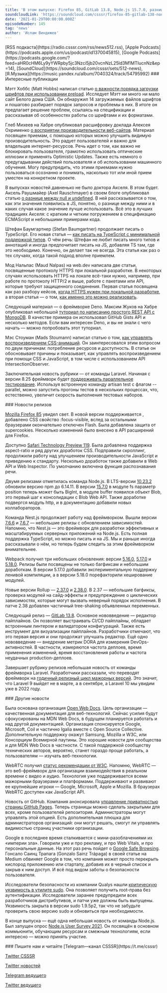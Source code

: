```yaml
---
title: 'В этом выпуске: Firefox 85, GitLab 13.8, Node.js 15.7.0, разница между null и undefined, управление приватностью GitHub Pages и Open Web Docs.'
soundcloudLink: 'https://soundcloud.com/csssr/firefox-85-gitlab-138-nodejs-1570-null-i-undefined-privatnost-github-pages-i-open-web-docs'
date: '2021-01-29T00:00:00.000Z'
episodeNumber: 145
tag: 'news'
author: 'Ислам Виндижев'
---
```


<Note>
  [RSS подкаста](https://radio.csssr.com/rss/news512.rss), [Apple Podcasts](https://podcasts.apple.com/us/podcast/id1370045815), [Google Podcasts](https://podcasts.google.com/?feed=aHR0cHM6Ly9yYWRpby5jc3Nzci5jb20vcnNzL25ld3M1MTIucnNz&ep=14), [SoundCloud](https://soundcloud.com/csssr/sets/512-news), [Я.Музыка](https://music.yandex.ru/album/7040324/track/54795992)
</Note>

<ParagraphWithImage imageName="manWithLaptop" imageSide="right">
  ### Интересные публикации

Мэтт Хоббс (Matt Hobbs) написал статью [о важности порядка загрузки шрифтов при использовании preload](https://nooshu.github.io/blog/2021/01/23/the-importance-of-font-face-source-order-when-used-with-preload/). Исследует Мэтт ни много ни мало сайт Белого дома США. Он обнаружил 14 загружаемых файлов шрифтов и пошагово разбирает порядок запросов и проблемы в них. В итоге он предлагает решение проблем, ссылаясь на спецификации и рассказывая об особенностях работы со шрифтами и их форматами.
</ParagraphWithImage>

Глеб Михеев на Хабре опубликовал расшифровку доклада Алексея Охрименко [о восприятии производительности веб-сайтов](https://habr.com/ru/company/oleg-bunin/blog/538466/). Материал посвящен приемам, с помощью которых можно улучшить видимую производительность. Это радует пользователей и важно для владельцев интернет-ресурсов. Речь идет о том, как важно не блокировать пользователя, грамотно использовать оптические иллюзии и применять Optimistic Updates. Также есть немного о предугадывании действий пользователя и об использовании машинного обучения. Могу предупредить, что этими приемами нужно пользоваться осознанно и понимать, насколько тот или иной прием уместен на конкретном проекте.

В выпусках новостей давненько не было доктора Акселя. В этом будет. Аксель Раушмайер (Axel Rauschmayer) в своем блоге опубликовал статью [о разнице между null и undefined](https://2ality.com/2021/01/undefined-null-revisited.html). В ней рассказывается о том, как эти значения появились в JS, понятно, о разнице между ними и в каких случая какое значение лучше использовать. Всё это в лучших традициях Акселя: с кратким и четким погружением в спецификацию ECMAScript и небольшими примерами кода.

Штефан Баумгартнер (Stefan Baumgartner) продолжает писать о TypeScript. Его новая статья — [как писать на TypeScript с минимальной поддержкой типов](https://fettblog.eu/low-maintenance-types-typescript/). О чём речь: Штефан не любит писать много типов и аннотаций и иногда предпочитает писать на JS, добавляя TS там, где это необходимо. Конечно, он делает так не всегда. Эта статья как раз о тех случаях, когда такой подход вполне приемлем.

Мод Нальпаc (Maud Nalpas) на web.dev написала две статьи, посвященные протоколу HTTPS при локальной разработке. В некоторых случаях использовать HTTPS на локале всё-таки нужно, например, при работе по протоколу HTTP/2 и выше, работе с пакетами или API, которые требуют защищенного соединения. Первая статья посвящена как раз разбору кейсов, [когда HTTPS нужен при локальной разработке](https://web.dev/when-to-use-local-https/), а вторая статья — о том, [как именно это можно реализовать](https://web.dev/how-to-use-local-https/).

Следующий материал — о фреймворке Deno. Максим Жуков на Хабре опубликовал небольшой [туториал по написанию простого REST API с MongoDB](https://habr.com/ru/post/539212/). В качестве примера он использовал GitHub Gists API и несколько методов. Если вам интересен Deno, и вы не знали с чего начать — можно попробовать этот туториал.

Мэс Стоуман (Mads Stoumann) написал статью о том, [как управлять воспроизведением CSS-анимаций](https://css-tricks.com/how-to-play-and-pause-css-animations-with-css-custom-properties/). Он заинтересовался этим вопросом по двум причинам: потребление ресурсов и доступность. В статье он обосновывает причины и показывает, как управлять воспроизведением при помощи CSS и JavaScript, в том числе с использованием API IntersectionObserver.

Заключительная новость рубрики — от команды Laravel. Начиная с версии 8.25 фреймворк будет [поддерживать параллельное тестирование](https://laravel-news.com/parallel-testing). Используя встроенную команду artisan test с флагом --parallel, можно запустить прогоны тестов в нескольких процессах, что, естественно, увеличит скорость выполнения тестовых наборов.

<ParagraphWithImage imageName="laptopNews" imageSide="right">
  ### Новости релизов

[Mozilla Firefox 85](https://hacks.mozilla.org/2021/01/january-brings-us-firefox-85/) увидел свет. В новой версии поддерживается <link rel="preload">, добавлено CSS свойство :focus-visible, вслед за остальными браузерами окончательно отключен Flash. Была добавлена защита от supercookies. Несколько изменений было внесено в API расширений для Firefox.
</ParagraphWithImage>

Доступно [Safari Technology Preview 119](https://webkit.org/blog/11525/release-notes-for-safari-technology-preview-119/). Была добавлена поддержка aspect-ratio и ряд других доработок CSS. Подправили скроллинг, продолжили работу над улучшением производительности JavaScript и приведению к стандарту. Несколько доработок также добавили в Web API и Web Inspector. По умолчанию включена функция распознавания речи.

Двумя релизами отметилась команда Node.js. В LTS-версии [10.23.2](https://nodejs.org/en/blog/release/v10.23.2/) обновили версию npm до 6.14.11. В версии [15.7.0](https://nodejs.org/en/blog/release/v15.7.0/) в модуле fs параметр position теперь может быть BigInt, в модуле buffer появился объект Blob, это первый шаг к консолидации с Blob Web API. Также доработке подвергся модуль http, и в документацию добавили новых коллабораторов.

Команда Nest.js продолжает работу над фреймворком. Вышли версии [7.6.6](https://github.com/nestjs/nest/releases/tag/v7.6.6) и [7.6.7](https://github.com/nestjs/nest/releases/tag/v7.6.7) — небольшие релизы с обновлением зависимостей. Напомню, что Nest.js — это фреймворк для разработки эффективных и масштабируемых серверных приложений на Node.js. Есть полная поддержка TypeScript, но можно писать и на JS. Мы и раньше иногда рассказывали о нём, но теперь будем следить за этим фреймворком внимательнее.

Webpack получил три небольших обновления: версии [5.16.0](https://github.com/webpack/webpack/releases/tag/v5.16.0), [5.17.0](https://github.com/webpack/webpack/releases/tag/v5.17.0) и [5.18.0](https://github.com/webpack/webpack/releases/tag/v5.18.0). Релизы были посвящены не только багфиксам и небольшим доработкам. В версии 5.17.0 добавили экспериментальную поддержку ленивой компиляции, а в версии 5.18.0 порефакторили хеширование модулей.

Новые версии Rollup — [2.37.0](https://github.com/rollup/rollup/releases/tag/v2.37.0) и [2.38.0](https://github.com/rollup/rollup/releases/tag/v2.38.0). В 2.37 — небольшие багфиксы, проверка модулей на сайд-эффекты и предупреждение о циклических зависимостях, которые могут вызвать неверный порядок исполнения. В патче 2.38 добавлен частичный tree-shaking объявленных переменных.

Следующий релиз — [GitLab 13.8](https://about.gitlab.com/releases/2021/01/22/gitlab-13-8-released/). Основное нововведение — редактор пайплайнов. Он позволяет выстраивать CI/CD пайплайны, обладает встроенным линтером и валидатором конфигураций. Также есть инструмент для визуализации пайплайнов. Разработчики отмечают, что это первая версия и они продолжат улучшать редактор. Ещё одно нововведение — внедрение метрик DORA для измерения DevOps-активностей. В частности, измеряются частота деплоев, время применения изменений, время восстановления работы и частота неудачных production-деплоев.

Завершает рубрику релизов небольшая новость от команды фреймворка Laravel. Разработчики рассказали, что переводят фреймворк на [годичный релизный цикл мажорных версий](https://laravel-news.com/yearly-release-cycle). Это значит, что Laravel 9 выйдет не в марте, а в сентябре, а Laravel 10 мы увидим уже в 2022 году.

<ParagraphWithImage imageName="laptopDialog" imageSide="right">
  ### Другие новости

Была основана организация [Open Web Docs](https://opencollective.com/open-web-docs/updates/introducing-open-web-docs). Цель организации — качественная документация для веб-технологий. Сейчас усилия будут сфокусированы на MDN Web Docs, в будущем планируется работать и над другой документацией. Организация спонсируется Google, Microsoft, Coil и частично Igalia вместе с Open Source Collective. Дополнительную поддержку окажут Samsung, Mozilla и W3C, или Консорциум Всемирной паутины. Это хорошие новости для сообщества и для MDN Web Docs в частности. С такой поддержкой сообществу технических авторов, вероятно, станет гораздо проще работать, а пользователям — изучать веб-технологии.
</ParagraphWithImage>

WebRTC получил [статус рекомендации от W3C](https://www.w3.org/2021/01/pressrelease-webrtc-rec.html.en). Напомню, WebRTC — это веб-фреймворк для организации взаимодействия в реальном времени с видео и аудио. Технология уже поддерживается всеми мажорными браузерами и платформами. Поддерживают и развивают ее крупнейшие игроки — Google, Microsoft, Apple и Mozilla. В браузерах WebRTC доступен как JavaScript API.

Новость от GitHub. Компания анонсировала [управление приватностью страниц GitHub Pages](https://github.blog/changelog/2021-01-21-access-control-for-github-pages/). Теперь страницы можно сделать закрытыми для всех, кроме пользователей репозитория. Администраторы могут управлять этой опцией. Есть дополнительная плюшка для администраторов организаций: они могут решать, смогут ли управлять видимостью страниц участники организации.

Google в последнее время сталкивается с мини-разоблачениями их «империи зла». Говорили уже и про рекламу, и про Web Vitals, и про персональные данные. На этот раз речь пойдет о [Google Safe Browsing](https://gomox.medium.com/google-safe-browsing-can-kill-your-startup-7d73c474b98d). Гонсало Саинц Трапага (Gonzalo Sainz Trápaga) в своей статье на Medium обвиняет Google в том, что компания может просто перекрыть кислород приложению или стартапу, добавив их в черный список и закрыв к ним доступ. И всё под видом заботы о безопасности пользователя.

Исследователи безопасности из компании Qualys нашли [критическую уязвимость в утилите sudo](https://blog.qualys.com/vulnerabilities-research/2021/01/26/cve-2021-3156-heap-based-buffer-overflow-in-sudo-baron-samedit). Она позволяет получить root-права без аутентификации. Исследователи заранее предупредили всех разработчиков дистрибутивов, и патчи уже должны быть выпущены. Уязвимость закрыта в версии sudo 1.9.5p2, так что не забудьте проверить свою версию sudo и обновиться при необходимости.

В конце выпуска — ещё одна небольшая новость от команды Node.js. Был запущен опрос [Node.js User Survey 2021](https://www.surveymonkey.com/r/nodesurvey21). Он посвящён в основном коммьюнити, обучающим ресурсам и смежным технологиям, если интересно — можно принять участие.

<Note>
  ### Пишите нам и читайте
  [Telegram—канал CSSSR](https://t.me/csssr)

  [Twitter CSSSR](https://twitter.com/csssr_dev)

  [Twitter новостей](https://twitter.com/csssr_news)

  [Telegram ведущего](https://t.me/Vindizh)

  [Twitter ведущего](https://twitter.com/Vindizh)
</Note>
